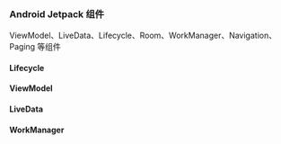 ### Android Jetpack 组件

ViewModel、LiveData、Lifecycle、Room、WorkManager、Navigation、Paging 等组件

#### Lifecycle

#### ViewModel

#### LiveData

#### WorkManager
